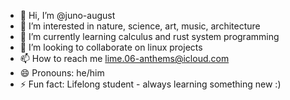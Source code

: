 - 👋 Hi, I’m @juno-august
- 👀 I’m interested in nature, science, art, music, architecture
- 🌱 I’m currently learning calculus and rust system programming
- 💞️ I’m looking to collaborate on linux projects
- 📫 How to reach me lime.06-anthems@icloud.com
- 😄 Pronouns: he/him
- ⚡ Fun fact: Lifelong student - always learning something new :)

<!---
juno-august/juno-august is a ✨ special ✨ repository because its `README.md` (this file) appears on your GitHub profile.
You can click the Preview link to take a look at your changes.
--->
